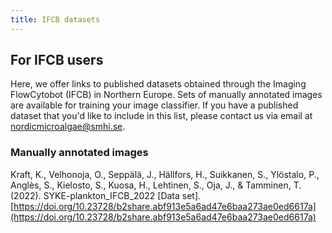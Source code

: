 ```yaml
---
title: IFCB datasets
---
```


## For IFCB users
Here, we offer links to published datasets obtained through the Imaging FlowCytobot (IFCB) in Northern Europe. Sets of manually annotated images are available for training your image classifier. If you have a published dataset that you'd like to include in this list, please contact us via email at nordicmicroalgae@smhi.se.

### Manually annotated images
Kraft, K., Velhonoja, O., Seppälä, J., Hällfors, H., Suikkanen, S., Ylöstalo, P., Anglès, S., Kielosto, S., Kuosa, H., Lehtinen, S., Oja, J., &amp; Tamminen, T. (2022). SYKE-plankton_IFCB_2022 [Data set]. [https://doi.org/10.23728/b2share.abf913e5a6ad47e6baa273ae0ed6617a](https://doi.org/10.23728/b2share.abf913e5a6ad47e6baa273ae0ed6617a)
